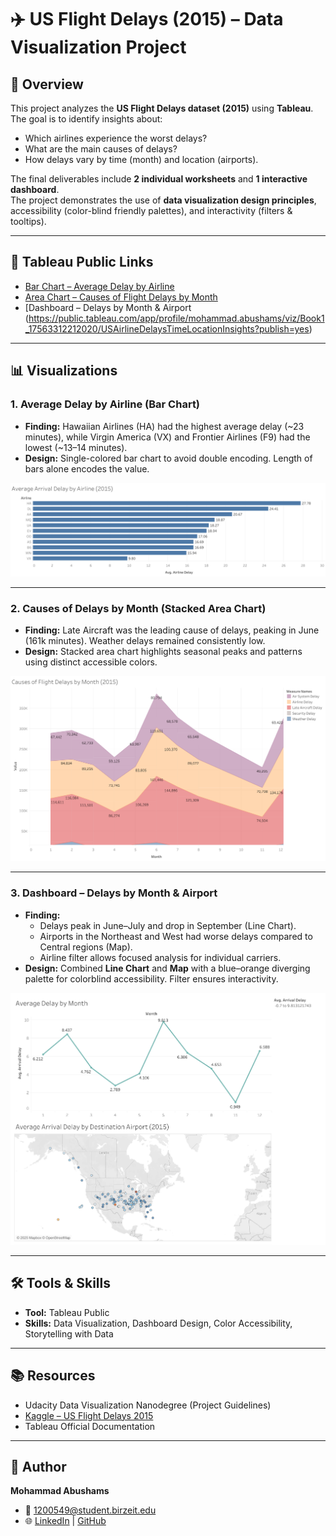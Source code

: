 # ✈️ US Flight Delays (2015) – Data Visualization Project

## 📌 Overview
This project analyzes the **US Flight Delays dataset (2015)** using **Tableau**.  
The goal is to identify insights about:
- Which airlines experience the worst delays?
- What are the main causes of delays?
- How delays vary by time (month) and location (airports).

The final deliverables include **2 individual worksheets** and **1 interactive dashboard**.  
The project demonstrates the use of **data visualization design principles**, accessibility (color-blind friendly palettes), and interactivity (filters & tooltips).

---

## 🔗 Tableau Public Links
- [Bar Chart – Average Delay by Airline](https://public.tableau.com/app/profile/mohammad.abushams/viz/Book1_17563312212020/AverageArrivalDelaybyAirline2015?publish=yes)  
- [Area Chart – Causes of Flight Delays by Month](https://public.tableau.com/app/profile/mohammad.abushams/viz/Book1_17563312212020/CausesofFlightDelaysbyMonth2015?publish=yes)  
- [Dashboard – Delays by Month & Airport (https://public.tableau.com/app/profile/mohammad.abushams/viz/Book1_17563312212020/USAirlineDelaysTimeLocationInsights?publish=yes)  

---

## 📊 Visualizations

### 1. Average Delay by Airline (Bar Chart)
- **Finding:** Hawaiian Airlines (HA) had the highest average delay (~23 minutes), while Virgin America (VX) and Frontier Airlines (F9) had the lowest (~13–14 minutes).  
- **Design:** Single-colored bar chart to avoid double encoding. Length of bars alone encodes the value.  

![Airline Bar Chart](images/bar_chart.png)

---

### 2. Causes of Delays by Month (Stacked Area Chart)
- **Finding:** Late Aircraft was the leading cause of delays, peaking in June (161k minutes). Weather delays remained consistently low.  
- **Design:** Stacked area chart highlights seasonal peaks and patterns using distinct accessible colors.  

![Causes Area Chart](images/area_chart.png)

---

### 3. Dashboard – Delays by Month & Airport
- **Finding:**  
  - Delays peak in June–July and drop in September (Line Chart).  
  - Airports in the Northeast and West had worse delays compared to Central regions (Map).  
  - Airline filter allows focused analysis for individual carriers.  
- **Design:** Combined **Line Chart** and **Map** with a blue–orange diverging palette for colorblind accessibility. Filter ensures interactivity.  

![Dashboard](images/dashboard.png)

---

## 🛠️ Tools & Skills
- **Tool:** Tableau Public  
- **Skills:** Data Visualization, Dashboard Design, Color Accessibility, Storytelling with Data  

---

## 📚 Resources
- Udacity Data Visualization Nanodegree (Project Guidelines)  
- [Kaggle – US Flight Delays 2015](https://www.kaggle.com/usdot/flight-delays)  
- Tableau Official Documentation  

---

## 👤 Author
**Mohammad Abushams**  
- 📧 1200549@student.birzeit.edu  
- 🌐 [LinkedIn](PUT-YOUR-LINKEDIN-HERE) | [GitHub](https://github.com/YOUR-USERNAME)  

